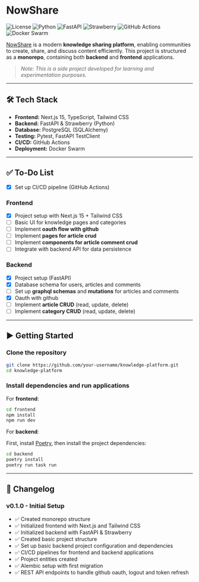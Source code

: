 # NowShare

![License](https://img.shields.io/badge/license-MIT-blue) ![Python](https://img.shields.io/badge/python-3.11%2B-blue?logo=python) ![FastAPI](https://img.shields.io/badge/FastAPI-0.110%2B-green?logo=fastapi) ![Strawberry](https://img.shields.io/badge/Strawberry-GraphQL-ff5a5f?logo=strawberry) ![GitHub Actions](https://img.shields.io/badge/GitHub%20Actions-CI%2FCD-2088ff?logo=githubactions) ![Docker Swarm](https://img.shields.io/badge/Docker%20Swarm-Orchestration-2496ed?logo=docker)

[NowShare](https://nowshare.luis0ares.com) is a modern **knowledge sharing platform**, enabling communities to create, share, and discuss content efficiently.
This project is structured as a **monorepo**, containing both **backend** and **frontend** applications.

> _Note: This is a side project developed for learning and experimentation purposes._

---

## 🛠 Tech Stack

- **Frontend:** Next.js 15, TypeScript, Tailwind CSS
- **Backend:** FastAPI & Strawberry (Python)
- **Database:** PostgreSQL (SQLAlchemy)
- **Testing:** Pytest, FastAPI TestClient
- **CI/CD:** GitHub Actions
- **Deployment:** Docker Swarm

---

## ✅ To-Do List

- [x] Set up CI/CD pipeline (GitHub Actions)

### **Frontend**

- [x] Project setup with Next.js 15 + Tailwind CSS
- [ ] Basic UI for knowledge pages and categories
- [ ] Implement **oauth flow with github**
- [ ] Implement **pages for article crud**
- [ ] Implement **components for article comment crud**
- [ ] Integrate with backend API for data persistence

### **Backend**

- [x] Project setup (FastAPI)
- [x] Database schema for users, articles and comments
- [ ] Set up **graphql schemas** and **mutations** for articles and comments
- [x] Oauth with github
- [ ] Implement **article CRUD** (read, update, delete)
- [ ] Implement **category CRUD** (read, update, delete)

---

## ▶️ Getting Started

### **Clone the repository**

```bash
git clone https://github.com/your-username/knowledge-platform.git
cd knowledge-platform
```

### **Install dependencies and run applications**

For **frontend**:

```bash
cd frontend
npm install
npm run dev
```

For **backend**:

First, install [Poetry](https://python-poetry.org/docs/#installation), then install the project dependencies:

```bash
cd backend
poetry install
poetry run task run
```

---

## 📜 Changelog

### **v0.1.0 - Initial Setup**

- ✅ Created monorepo structure
- ✅ Initialized frontend with Next.js and Tailwind CSS
- ✅ Initialized backend with FastAPI & Strawberry
- ✅ Created basic project structure
- ✅ Set up basic backend project configuration and dependencies
- ✅ CI/CD pipelines for frontend and backend applications
- ✅ Project entities created
- ✅ Alembic setup with first migration
- ✅ REST API endpoints to handle github oauth, logout and token refresh